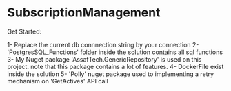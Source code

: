 # SubscriptionManagement

Get Started:
 
1- Replace the current db connnection string by your connection
2- 'PostgresSQL_Functions' folder inside the solution contains all sql functions 
3- My Nuget package 'AssafTech.GenericRepository' is used on this project. 
   note that this package contains a lot of features.
4- DockerFile exist inside the solution
5- 'Polly' nuget package used to implementing a retry mechanism on 'GetActives' API call